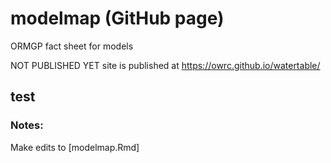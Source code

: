 # modelmap (GitHub page)
ORMGP fact sheet for models

NOT PUBLISHED YET site is published at https://owrc.github.io/watertable/
## test
### Notes:
Make edits to [modelmap.Rmd]
